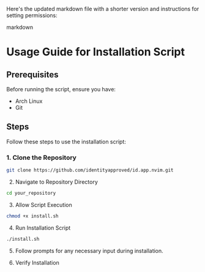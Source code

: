Here's the updated markdown file with a shorter version and instructions for setting permissions:

markdown

# Usage Guide for Installation Script

## Prerequisites
Before running the script, ensure you have:
- Arch Linux
- Git

## Steps
Follow these steps to use the installation script:

### 1. Clone the Repository
```bash
git clone https://github.com/identityapproved/id.app.nvim.git
```

2. Navigate to Repository Directory
```bash
cd your_repository
```

3. Allow Script Execution
```bash
chmod +x install.sh
```

4. Run Installation Script
```bash
./install.sh
```

5. Follow prompts for any necessary input during installation.

6. Verify Installation

